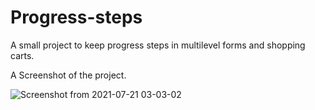 # Progress-steps

A small project to keep progress steps in multilevel forms and shopping carts.


A Screenshot of the project.

![Screenshot from 2021-07-21 03-03-02](https://user-images.githubusercontent.com/43684497/126398726-312f67b8-1d68-4b34-a4f2-a07773303db5.png)



